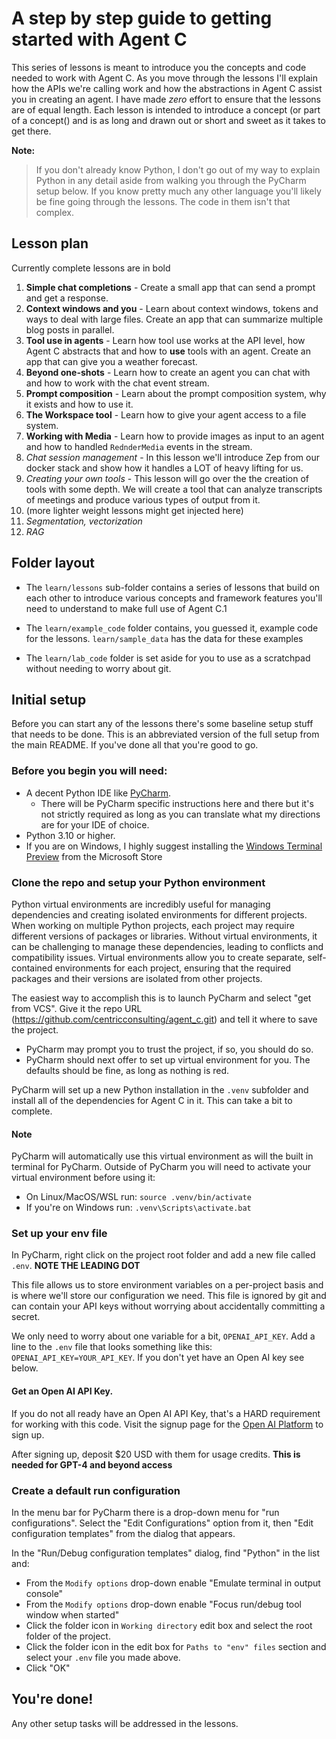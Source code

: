 # A step by step guide to getting started with Agent C

This series of lessons is meant to introduce you the concepts and code needed to work with Agent C. As you move through the lessons I'll explain how the APIs we're calling work and how the abstractions in Agent C assist you in creating an agent.  I have made *zero* effort to ensure that the lessons are of equal length.  Each lesson is intended to introduce a concept (or part of a concept() and is as long and drawn out or short and sweet as it takes to get there.

**Note:**

> If you don't already know Python, I don't go out of my way to explain Python in any detail aside from walking you through the PyCharm setup below.  If you know pretty much any other language you'll likely be fine going through the lessons.  The code in them isn't that complex.

## Lesson plan

Currently complete lessons are in bold

1. **Simple chat completions** - Create a small app that can send a prompt and get a response.
2. **Context windows and you** - Learn about context windows, tokens and ways to deal with large files.  Create an app that can summarize multiple blog posts in parallel.
3. **Tool use in agents** - Learn how tool use works at the API level, how Agent C abstracts that and how to **use** tools with an agent. Create an app that can give you a weather forecast.
4. **Beyond one-shots** - Learn how to create an agent you can chat with and how to work with the chat event stream.
5. **Prompt composition** - Learn about the prompt composition system, why it exists and how to use it. 
6. **The Workspace tool** - Learn how to give your agent access to a file system.
7. **Working with Media** - Learn how to provide images as input to an agent and how to handled `RednderMedia` events in the stream.
8. *Chat session management* - In this lesson we'll introduce Zep from our docker stack and show how it handles a LOT of heavy lifting for us.
9. *Creating your own tools* - This lesson will go over the the creation of tools with some depth. We will create a tool that can analyze transcripts of meetings and produce various types of output from it.
10. (more lighter weight lessons might get injected here)
11. *Segmentation, vectorization*
12. *RAG*

## Folder layout

- The `learn/lessons` sub-folder contains a series of lessons that build on each other to introduce various concepts and framework features you'll need to understand to make full use of Agent C.1

- The `learn/example_code` folder contains, you guessed it, example code for the lessons. `learn/sample_data` has the data for these examples

- The `learn/lab_code` folder is set aside for  you to use as a scratchpad without needing to worry about git. 

## Initial setup

Before you can start any of the lessons there's some baseline setup stuff that needs to be done.  This is an abbreviated version of the full setup from the main README.  If you've done all that you're good to go.

### Before you begin you will need:

- A decent Python IDE like [PyCharm](https://www.jetbrains.com/pycharm/?var=1).
  - There will be PyCharm specific instructions here and there but it's not strictly required as long as you can translate what my directions are for your IDE of choice. 
- Python 3.10 or higher.
- If you are on Windows, I highly suggest installing the [Windows Terminal Preview](https://apps.microsoft.com/detail/9n8g5rfz9xk3?hl=en-us&gl=US) from the Microsoft Store

### Clone the repo and setup your Python environment

Python virtual environments are incredibly useful for managing dependencies and creating isolated environments for different projects. When working on multiple Python projects, each project may require different versions of packages or libraries. Without virtual environments, it can be challenging to manage these dependencies, leading to conflicts and compatibility issues. Virtual environments allow you to create separate, self-contained environments for each project, ensuring that the required packages and their versions are isolated from other projects. 

The easiest way to accomplish this is to launch PyCharm and select "get from VCS". Give it the repo URL (https://github.com/centricconsulting/agent_c.git) and tell it where to save the project.

- PyCharm may prompt you to trust the project, if so, you should do so.
- PyCharm should next offer to set up virtual environment for you. The defaults should be fine, as long as nothing is red.

PyCharm will set up a new Python installation in the `.venv` subfolder and install all of the dependencies for Agent C in it.  This can take a bit to complete.

#### Note

PyCharm will automatically use this virtual environment as will the built in terminal for PyCharm.  Outside of PyCharm you will need to activate your virtual environment before using it:

- On Linux/MacOS/WSL run: `source .venv/bin/activate`
- If you're on Windows run: `.venv\Scripts\activate.bat`

### Set up your env file

In PyCharm, right click on the project root folder and add a new file called `.env`.  **NOTE THE LEADING DOT** 

This file allows us to store environment variables on a per-project basis and is where we'll store our configuration we need. This file is ignored by git and can contain your API keys without worrying about accidentally committing a secret.

We only need to worry about one variable for a bit, `OPENAI_API_KEY`.  Add a line to the `.env` file that looks something like this: `OPENAI_API_KEY=YOUR_API_KEY`. If you don't yet have an Open AI key see below.

#### Get an Open AI API Key.

If you do not all ready have an Open AI API Key, that's a HARD requirement for working with this code.  Visit the signup page for the [Open AI Platform](https://platform.openai.com/signup) to sign up.  

After signing up, deposit $20 USD with them for usage credits.  **This is needed for GPT-4 and beyond access**

### Create a default run configuration

In the menu bar for PyCharm there is a drop-down menu for "run configurations".  Select the "Edit Configurations" option from it, then "Edit configuration templates" from the dialog that appears.

In the "Run/Debug configuration templates" dialog, find "Python" in the list and:

- From the `Modify options` drop-down enable "Emulate terminal in output console"
- From the `Modify options` drop-down enable "Focus run/debug tool window when started"
- Click the folder icon in `Working directory` edit box and select the root folder of the project. 
- Click the folder icon in the edit box for `Paths to "env" files` section and select your `.env` file you made above.
- Click "OK"

## You're done!

Any other setup tasks will be addressed in the lessons.